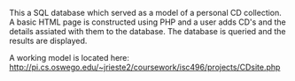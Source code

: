 This a SQL database which served as a model of a personal CD collection. A basic HTML page is constructed using PHP and a user
adds CD's and the details assiated with them to the database. The database is queried and the results are displayed. 

A working model is located here: http://pi.cs.oswego.edu/~jrieste2/coursework/isc496/projects/CDsite.php

